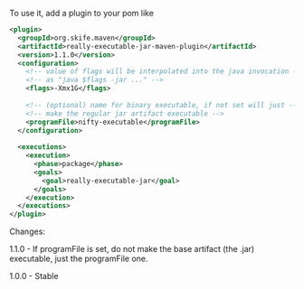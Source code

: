 To use it, add a plugin to your pom like

``` xml
<plugin>
  <groupId>org.skife.maven</groupId>
  <artifactId>really-executable-jar-maven-plugin</artifactId>
  <version>1.1.0</version>
  <configuration>
    <!-- value of flags will be interpolated into the java invocation -->
    <!-- as "java $flags -jar ..." -->
    <flags>-Xmx1G</flags>
    
    <!-- (optional) name for binary executable, if not set will just -->
    <!-- make the regular jar artifact executable -->
    <programFile>nifty-executable</programFile>
  </configuration>
 
  <executions>
    <execution>
      <phase>package</phase>
      <goals>
        <goal>really-executable-jar</goal>
      </goals>
    </execution>
  </executions>
</plugin>
```

Changes:

1.1.0 - If programFile is set, do not make the base artifact (the
.jar) executable, just the programFile one.

1.0.0 - Stable
